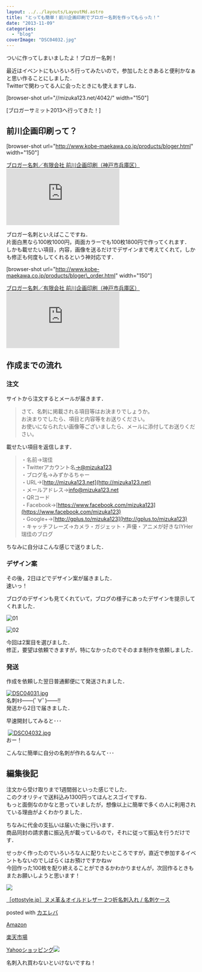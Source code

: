 ```yaml
---
layout: ../../layouts/LayoutMd.astro
title: "とっても簡単！前川企画印刷でブロガー名刺を作ってもらった！"
date: "2013-11-09"
categories: 
  - "blog"
coverImage: "DSC04032.jpg"
---
```


ついに作ってしまいましたよ！ブロガー名刺！

最近はイベントにもいろいろ行ってみたいので，参加したときあると便利かなぁと思い作ることにしました．  
Twitterで関わってる人に会ったときにも使えますしね．

\[browser-shot url="//mizuka123.net/4042/" width="150"\]

[ブロガーサミット2013へ行ってきた！]

## 前川企画印刷って？

\[browser-shot url="http://www.kobe-maekawa.co.jp/products/bloger.html" width="150"\]

[ブロガー名刺／有限会社 前川企画印刷（神戸市兵庫区）](http://www.kobe-maekawa.co.jp/products/bloger.html) [![](http://b.hatena.ne.jp/entry/image/http://www.kobe-maekawa.co.jp/products/bloger.html)](http://b.hatena.ne.jp/entry/http://www.kobe-maekawa.co.jp/products/bloger.html)

ブロガー名刺といえばここですね．  
片面白黒なら100枚1000円，両面カラーでも100枚1800円で作ってくれます．  
しかも載せたい項目，内容，画像を送るだけでデザインまで考えてくれて，しかも修正も何度もしてくれるという神対応です．

\[browser-shot url="http://www.kobe-maekawa.co.jp/products/bloger\_order.html" width="150"\]

[ブロガー名刺／有限会社 前川企画印刷（神戸市兵庫区）](http://www.kobe-maekawa.co.jp/products/bloger_order.html) [![](http://b.hatena.ne.jp/entry/image/http://www.kobe-maekawa.co.jp/products/bloger_order.html)](http://b.hatena.ne.jp/entry/http://www.kobe-maekawa.co.jp/products/bloger_order.html)

## 作成までの流れ

### 注文

サイトから注文するとメールが届きます．

> さて、名刺に掲載される項目等はお決まりでしょうか。  
> お決まりでしたら、項目と内容等をお送りください。  
> お使いになられたい画像等ございましたら、メールに添付してお送りください。

載せたい項目を返信します．

> ・名前→瑞佳  
> ・Twitterアカウント名[→@mizuka123](mailto:→@mizuka123)  
> ・ブログ名→みずかるちゃー  
> ・URL→[http://mizuka123.net](http://mizuka123.net)  
> ・メールアドレス→[info@mizuka123.net](mailto:→info@mizuka123.net)  
> ・QRコード  
> ・Facebook→[https://www.facebook.com/mizuka123](https://www.facebook.com/mizuka123)  
> ・Google+→[http://gplus.to/mizuka123](http://gplus.to/mizuka123)  
> ・キャッチフレーズ→カメラ・ガジェット・声優・アニメが好きなIYHer瑞佳のブログ

ちなみに自分はこんな感じで送りました．

### デザイン案

その後，2日ほどでデザイン案が届きました．  
速いっ！

ブログのデザインも見てくれていて，ブログの様子にあったデザインを提示してくれました．

![01](/wp/images/01.jpg "01")

![02](/wp/images/02.jpg "02")

今回は2案目を選びました．  
修正，要望は依頼できますが，特になかったのでそのまま制作を依頼しました．

### 発送

作成を依頼した翌日普通郵便にて発送されました．

[![DSC04031.jpg](/wp/images/10752043833_af47c8e9f1_b.jpg)](http://www.flickr.com/photos/67522130@N08/10752043833/ "DSC04031.jpg")   
名刺ｷﾀ――(ﾟ∀ﾟ)――!!  
発送から2日で届きました．

早速開封してみると･･･

 [![DSC04032.jpg](/wp/images/10752046343_8a0c96abed_b.jpg)](http://www.flickr.com/photos/67522130@N08/10752046343/ "DSC04032.jpg")  
おー！

こんなに簡単に自分の名刺が作れるなんて･･･

## 編集後記

注文から受け取りまで1週間弱といった感じでした．  
このクオリティで送料込み1300円ってほんとスゴイですね．  
もっと面倒なのかなと思っていましたが，想像以上に簡単で多くの人に利用されている理由がよくわかりました．

ちなみに代金の支払いは届いた後に行います．  
商品同封の請求書に振込先が載っているので，それに従って振込を行うだけです．

せっかく作ったのでいろいろな人に配りたいところですが，直近で参加するイベントもないのでしばらくはお預けですかねｗ  
今回作った100枚を配り終えることができるかわかりませんが，次回作るときもまたお願いしようと思います！

[![](/wp/images/41ij7MQck5L._SL160_.jpg)](https://www.amazon.co.jp/exec/obidos/ASIN/B007TT71WU/mizuka123-22/ref=nosim/)

[［ottostyle.jp］ヌメ革＆オイルドレザー 2つ折名刺入れ / 名刺ケース](https://www.amazon.co.jp/exec/obidos/ASIN/B007TT71WU/mizuka123-22/ref=nosim/)

posted with [カエレバ](http://kaereba.com)

[Amazon](http://www.amazon.co.jp/gp/search?keywords=ottostyle.jp&__mk_ja_JP=%83J%83%5E%83J%83i&tag=mizuka123-22 "アマゾン")

[楽天市場](http://hb.afl.rakuten.co.jp/hgc/032b53ee.4b34c5ee.0f4a541e.f440145e/?pc=http%3A%2F%2Fsearch.rakuten.co.jp%2Fsearch%2Fmall%2Fottostyle.jp%2F-%2Ff.1-p.1-s.1-sf.0-st.A-v.2%3Fx%3D0%26scid%3Daf_ich_link_urltxt%26m%3Dhttp%3A%2F%2Fm.rakuten.co.jp%2F "楽天市場")

[Yahooショッピング![](//ad.jp.ap.valuecommerce.com/servlet/gifbanner?sid=3066752&pid=881990642)](//ck.jp.ap.valuecommerce.com/servlet/referral?sid=3066752&pid=881990642&vc_url=http%3A%2F%2Fshopping.search.yahoo.co.jp%2Fsearch%3FuIv%3Don%26ei%3DUTF-8%26tab_ex%3Dcommerce%26slider%3D0%26va%3Dottostyle.jp "Yahooショッピング")

名刺入れ買わないといけないですね！
